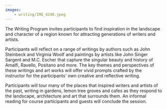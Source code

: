 ```yaml
---
images:
    - writing/IMG_4240.jpeg
---
```

The Writing Program invites participants to find inspiration in the landscape and character of a region known for attracting generations of writers and artists.

Participants will reflect on a range of writings by authors such as John Steinbeck and Virginia Woolf and paintings by artists like John Singer Sargent and M.C. Escher that capture the singular beauty and history of Amalfi, Ravello, Positano and more. The key themes and perspectives of these writings and art works will offer vivid prompts crafted by the instructor for the participants' own creative and reflective writing.

Participants will tour many of the places that inspired writers and artists of the past, writing in gardens, lemon tree groves and cafes as they respond to the landscape, architecture and art that surrounds them.  An informal reading for course participants and guests will conclude the session.
